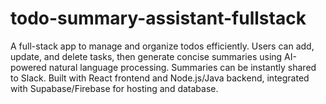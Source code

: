 # todo-summary-assistant-fullstack
A full-stack app to manage and organize todos efficiently. Users can add, update, and delete tasks, then generate concise summaries using AI-powered natural language processing. Summaries can be instantly shared to Slack. Built with React frontend and Node.js/Java backend, integrated with Supabase/Firebase for hosting and database.
